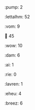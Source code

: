 :pump: 2

:lettalhm: 52

:vom: 9

😬 45

:wow: 10

:dam: 6

:ai: 1

:rie: 0

:lavren: 1

:eheu: 4

:breez: 6

